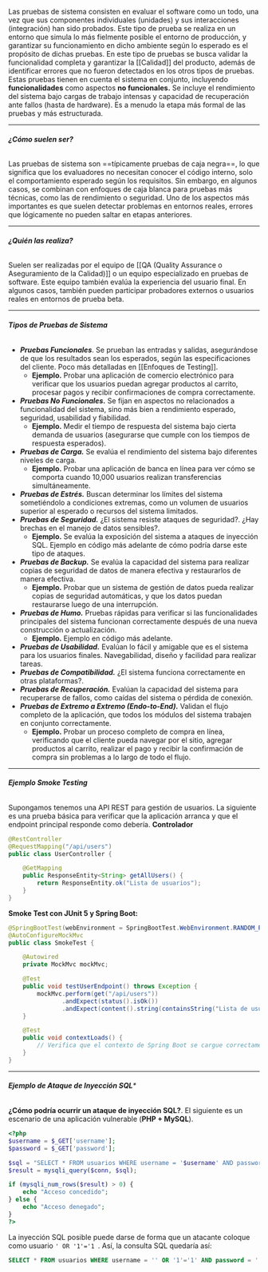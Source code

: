 Las pruebas de sistema consisten en evaluar el software como un todo, una vez que sus componentes individuales (unidades) y sus interacciones (integración) han sido probados. 
Este tipo de prueba se realiza en un entorno que simula lo más fielmente posible el entorno de producción, y garantizar su funcionamiento en dicho ambiente según lo esperado es el propósito de dichas pruebas.
En este tipo de pruebas se busca validar la funcionalidad completa y garantizar la [[Calidad]] del producto, además de identificar errores que no fueron detectados en los otros tipos de pruebas.
Estas pruebas tienen en cuenta el sistema en conjunto, incluyendo **funcionalidades** como aspectos **no funcionales.** Se incluye el rendimiento del sistema bajo cargas de trabajo intensas y capacidad de recuperación ante fallos (hasta de hardware). Es a menudo la etapa más formal de las pruebas y más estructurada.
****
###### **¿Cómo suelen ser?**
Las pruebas de sistema son ==típicamente pruebas de caja negra==, lo que significa que los evaluadores no necesitan conocer el código interno, solo el comportamiento esperado según los requisitos. Sin embargo, en algunos casos, se combinan con enfoques de caja blanca para pruebas más técnicas, como las de rendimiento o seguridad. 
Uno de los aspectos más importantes es que suelen detectar problemas en entornos reales, errores que lógicamente no pueden saltar en etapas anteriores.
****
###### **¿Quién las realiza?**
Suelen ser realizadas por el equipo de [[QA (Quality Assurance o Aseguramiento de la Calidad)]] o un equipo especializado en pruebas de software. Este equipo también evalúa la experiencia del usuario final. En algunos casos, también pueden participar probadores externos o usuarios reales en entornos de prueba beta.
****
###### **Tipos de Pruebas de Sistema**
- ***Pruebas Funcionales***. Se prueban las entradas y salidas, asegurándose de que los resultados sean los esperados, según las especificaciones del cliente. Poco más detalladas en [[Enfoques de Testing]].
	- **Ejemplo.** Probar una aplicación de comercio electrónico para verificar que los usuarios puedan agregar productos al carrito, procesar pagos y recibir confirmaciones de compra correctamente.
- ***Pruebas No Funcionales.*** Se fijan en aspectos no relacionados a funcionalidad del sistema, sino más bien a rendimiento esperado, seguridad, usabilidad y fiabilidad.
	- **Ejemplo.** Medir el tiempo de respuesta del sistema bajo cierta demanda de usuarios (asegurarse que cumple con los tiempos de respuesta esperados).
- ***Pruebas de Carga.*** Se evalúa el rendimiento del sistema bajo diferentes niveles de carga.
	- **Ejemplo.** Probar una aplicación de banca en línea para ver cómo se comporta cuando 10,000 usuarios realizan transferencias simultáneamente.
- ***Pruebas de Estrés.*** Buscan determinar los límites del sistema sometiéndolo a condiciones extremas, como un volumen de usuarios superior al esperado o recursos del sistema limitados.
- ***Pruebas de Seguridad.*** ¿El sistema resiste ataques de seguridad?. ¿Hay brechas en el manejo de datos sensibles?.
	- **Ejemplo.** Se evalúa la exposición del sistema a ataques de inyección SQL. Ejemplo en código más adelante de cómo podría darse este tipo de ataques.
- ***Pruebas de Backup.*** Se evalúa la capacidad del sistema para realizar copias de seguridad de datos de manera efectiva y restaurarlos de manera efectiva.
	- **Ejemplo.** Probar que un sistema de gestión de datos pueda realizar copias de seguridad automáticas, y que los datos puedan restaurarse luego de una interrupción.
- ***Pruebas de Humo.*** Pruebas rápidas para verificar si las funcionalidades principales del sistema funcionan correctamente después de una nueva construcción o actualización.
	- **Ejemplo.** Ejemplo en código más adelante.
- ***Pruebas de Usabilidad.*** Evalúan lo fácil y amigable que es el sistema para los usuarios finales. Navegabilidad, diseño y facilidad para realizar tareas.
- ***Pruebas de Compatibilidad.*** ¿El sistema funciona correctamente en otras plataformas?. 
- ***Pruebas de Recuperación.*** Evalúan la capacidad del sistema para recuperarse de fallos, como caídas del sistema o pérdida de conexión.
- ***Pruebas de Extremo a Extremo (Endo-to-End).*** Validan el flujo completo de la aplicación, que todos los módulos del sistema trabajen en conjunto correctamente.
	- **Ejemplo.** Probar un proceso completo de compra en línea, verificando que el cliente pueda navegar por el sitio, agregar productos al carrito, realizar el pago y recibir la confirmación de compra sin problemas a lo largo de todo el flujo.
****
###### ***Ejemplo Smoke Testing***
Supongamos tenemos una API REST para gestión de usuarios. La siguiente es una prueba básica para verificar que la aplicación arranca y que el endpoint principal responde como debería.
**Controlador**
```java
@RestController
@RequestMapping("/api/users")
public class UserController {

    @GetMapping
    public ResponseEntity<String> getAllUsers() {
        return ResponseEntity.ok("Lista de usuarios");
    }
}
```
**Smoke Test con JUnit 5 y Spring Boot:**
```java
@SpringBootTest(webEnvironment = SpringBootTest.WebEnvironment.RANDOM_PORT)
@AutoConfigureMockMvc
public class SmokeTest {

    @Autowired
    private MockMvc mockMvc;

    @Test
    public void testUserEndpoint() throws Exception {
        mockMvc.perform(get("/api/users"))
               .andExpect(status().isOk())
               .andExpect(content().string(containsString("Lista de usuarios")));
    }

    @Test
    public void contextLoads() {
        // Verifica que el contexto de Spring Boot se cargue correctamente
    }
}
```
****
###### **Ejemplo de Ataque de Inyección SQL***
**¿Cómo podría ocurrir un ataque de inyección SQL?**. El siguiente es un escenario de una aplicación vulnerable (**PHP + MySQL**).
```php
<?php
$username = $_GET['username'];
$password = $_GET['password'];

$sql = "SELECT * FROM usuarios WHERE username = '$username' AND password = '$password'";
$result = mysqli_query($conn, $sql);

if (mysqli_num_rows($result) > 0) {
    echo "Acceso concedido";
} else {
    echo "Acceso denegado";
}
?>

```
La inyección SQL posible puede darse de forma que un atacante coloque como usuario `' OR '1'='1 `. Así, la consulta SQL quedaría así:
```sql
SELECT * FROM usuarios WHERE username = '' OR '1'='1' AND password = ''
```
 